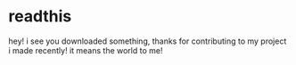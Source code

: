 # readthis
hey! i see you downloaded something, thanks for contributing to my project i made recently! it means the world to me!
